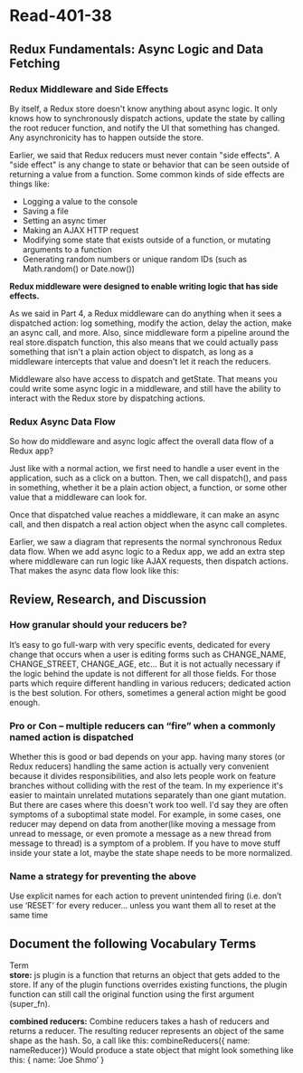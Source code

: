 # Read-401-38

## Redux Fundamentals: Async Logic and Data Fetching

### Redux Middleware and Side Effects​

By itself, a Redux store doesn't know anything about async logic. It only knows how to synchronously dispatch actions, update the state by calling the root reducer function, and notify the UI that something has changed. Any asynchronicity has to happen outside the store.

Earlier, we said that Redux reducers must never contain "side effects". A "side effect" is any change to state or behavior that can be seen outside of returning a value from a function. Some common kinds of side effects are things like:

* Logging a value to the console
* Saving a file
* Setting an async timer
* Making an AJAX HTTP request
* Modifying some state that exists outside of a function, or mutating arguments to a function
* Generating random numbers or unique random IDs (such as Math.random() or Date.now())


**Redux middleware were designed to enable writing logic that has side effects.**

As we said in Part 4, a Redux middleware can do anything when it sees a dispatched action: log something, modify the action, delay the action, make an async call, and more. Also, since middleware form a pipeline around the real store.dispatch function, this also means that we could actually pass something that isn't a plain action object to dispatch, as long as a middleware intercepts that value and doesn't let it reach the reducers.

Middleware also have access to dispatch and getState. That means you could write some async logic in a middleware, and still have the ability to interact with the Redux store by dispatching actions.

### Redux Async Data Flow​

So how do middleware and async logic affect the overall data flow of a Redux app?

Just like with a normal action, we first need to handle a user event in the application, such as a click on a button. Then, we call dispatch(), and pass in something, whether it be a plain action object, a function, or some other value that a middleware can look for.

Once that dispatched value reaches a middleware, it can make an async call, and then dispatch a real action object when the async call completes.

Earlier, we saw a diagram that represents the normal synchronous Redux data flow. When we add async logic to a Redux app, we add an extra step where middleware can run logic like AJAX requests, then dispatch actions. That makes the async data flow look like this:

## Review, Research, and Discussion


### How granular should your reducers be?
It’s easy to go full-warp with very specific events, dedicated for every change that occurs when a user is editing forms such as CHANGE_NAME, CHANGE_STREET, CHANGE_AGE, etc… But it is not actually necessary if the logic behind the update is not different for all those fields. For those parts which require different handling in various reducers; dedicated action is the best solution. For others, sometimes a general action might be good enough.

### Pro or Con – multiple reducers can “fire” when a commonly named action is dispatched
Whether this is good or bad depends on your app. having many stores (or Redux reducers) handling the same action is actually very convenient because it divides responsibilities, and also lets people work on feature branches without colliding with the rest of the team. In my experience it's easier to maintain unrelated mutations separately than one giant mutation. But there are cases where this doesn't work too well. I'd say they are often symptoms of a suboptimal state model. For example, in some cases, one reducer may depend on data from another(like moving a message from unread to message, or even promote a message as a new thread from message to thread) is a symptom of a problem. If you have to move stuff inside your state a lot, maybe the state shape needs to be more normalized.

### Name a strategy for preventing the above

Use explicit names for each action to prevent unintended firing (i.e. don’t use ‘RESET’ for every reducer… unless you want them all to reset at the same time

## Document the following Vocabulary Terms


Term	
**store:** js plugin is a function that returns an object that gets added to the store. If any of the plugin functions overrides existing functions, the plugin function can still call the original function using the first argument (super_fn).


**combined reducers:**	Combine reducers takes a hash of reducers and returns a reducer. The resulting reducer represents an object of the same shape as the hash. So, a call like this: combineReducers({ name: nameReducer}) Would produce a state object that might look something like this: { name: ‘Joe Shmo’ }